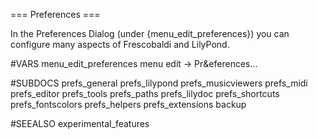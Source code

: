 === Preferences ===

In the Preferences Dialog (under {menu_edit_preferences}) you can configure
many aspects of Frescobaldi and LilyPond.

#VARS
menu_edit_preferences menu edit -> Pr&eferences...

#SUBDOCS
prefs_general
prefs_lilypond
prefs_musicviewers
prefs_midi
prefs_editor
prefs_tools
prefs_paths
prefs_lilydoc
prefs_shortcuts
prefs_fontscolors
prefs_helpers
prefs_extensions
backup

#SEEALSO
experimental_features
